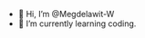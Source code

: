 - 👋 Hi, I’m @Megdelawit-W
- 🌱 I’m currently learning coding.

<!---
Megdelawit-W/Megdelawit-W is a ✨ special ✨ repository because its `README.md` (this file) appears on your GitHub profile.
You can click the Preview link to take a look at your changes.
--->
